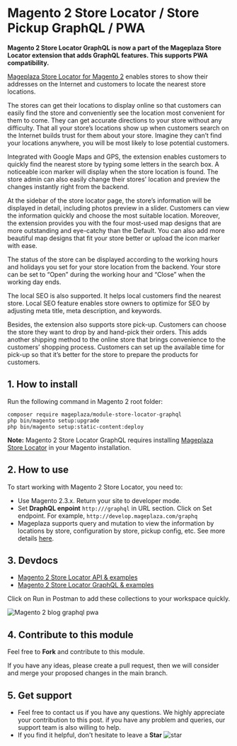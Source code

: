 # Magento 2 Store Locator / Store Pickup GraphQL / PWA

**Magento 2 Store Locator GraphQL is now a part of the Mageplaza Store Locator extension that adds GraphQL features. This supports PWA compatibility.**

[Mageplaza Store Locator for Magento 2](https://www.mageplaza.com/magento-2-store-locator-extension/) enables stores to show their addresses on the Internet and customers to locate the nearest store locations. 

The stores can get their locations to display online so that customers can easily find the store and conveniently see the location most convenient for them to come. They can get accurate directions to your store without any difficulty. That all your store’s locations show up when customers search on the Internet builds trust for them about your store. Imagine they can’t find your locations anywhere, you will be most likely to lose potential customers. 

Integrated with Google Maps and GPS, the extension enables customers to quickly find the nearest store by typing some letters in the search box. A noticeable icon marker will display when the store location is found. The store admin can also easily change their stores' location and preview the changes instantly right from the backend. 

At the sidebar of the store locator page, the store’s information will be displayed in detail, including photos preview in a slider. Customers can view the information quickly and choose the most suitable location. Moreover, the extension provides you with the four most-used map designs that are more outstanding and eye-catchy than the Default. You can also add more beautiful map designs that fit your store better or upload the icon marker with ease. 

The status of the store can be displayed according to the working hours and holidays you set for your store location from the backend. Your store can be set to “Open” during the working hour and “Close” when the working day ends. 

The local SEO is also supported. It helps local customers find the nearest store. Local SEO feature enables store owners to optimize for SEO by adjusting meta title, meta description, and keywords. 

Besides, the extension also supports store pick-up. Customers can choose the store they want to drop by and hand-pick their orders. This adds another shipping method to the online store that brings convenience to the customers’ shopping process. Customers can set up the available time for pick-up so that it’s better for the store to prepare the products for customers.  

## 1. How to install
Run the following command in Magento 2 root folder:

```
composer require mageplaza/module-store-locator-graphql
php bin/magento setup:upgrade
php bin/magento setup:static-content:deploy
```
**Note:**
Magento 2 Store Locator GraphQL requires installing [Mageplaza Store Locator](https://www.mageplaza.com/magento-2-store-locator-extension/) in your Magento installation. 

## 2. How to use 
To start working with Magento 2 Store Locator, you need to: 
- Use Magento 2.3.x. Return your site to developer mode. 
- Set **DraphQL enpoint** `http:///graphql` in URL section. Click on Set endpoint. For example, `http://develop.mageplaza.com/graphq`
- Mageplaza supports query and mutation to view the information by locations by store, configuration by store, pickup config, etc. See more details [here](https://documenter.getpostman.com/view/10589000/SztEZmt8?version=latest#6c1f4cf8-b741-45c1-9b99-5cc684b1f737).

## 3. Devdocs
- [Magento 2 Store Locator API & examples](https://documenter.getpostman.com/view/10589000/SztD5nDd?version=latest)
- [Magento 2 Store Locator GraphQL & examples](https://documenter.getpostman.com/view/10589000/SztEZmt8?version=latest#6c1f4cf8-b741-45c1-9b99-5cc684b1f737)

Click on Run in Postman to add these collections to your workspace quickly.

![Magento 2 blog graphql pwa](https://i.imgur.com/lhsXlUR.gif)

## 4. Contribute to this module 
Feel free to **Fork** and contribute to this module. 

If you have any ideas, please create a pull request, then we will consider and merge your proposed changes in the main branch. 

## 5. Get support 
- Feel free to contact us if you have any questions. We highly appreciate your contribution to this post. if you have any problem and queries, our support team is also willing to help. 
- If you find it helpful, don't hesitate to leave a **Star** ![star](https://i.imgur.com/S8e0ctO.png)
